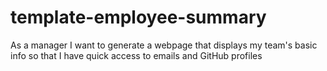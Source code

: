 # template-employee-summary

As a manager
I want to generate a webpage that displays my team's basic info
so that I have quick access to emails and GitHub profiles

